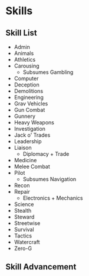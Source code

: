 # Skills

## Skill List
- Admin
- Animals
- Athletics
- Carousing
  - Subsumes Gambling
- Computer
- Deception
- Demolitions
- Engineering
- Grav Vehicles
- Gun Combat
- Gunnery
- Heavy Weapons
- Investigation
- Jack o' Trades
- Leadership
- Liaison
  - Diplomacy + Trade
- Medicine
- Melee Combat
- Pilot
  - Subsumes Navigation
- Recon
- Repair
  - Electronics + Mechanics
- Science
- Stealth
- Steward
- Streetwise
- Survival
- Tactics
- Watercraft
- Zero-G

## Skill Advancement